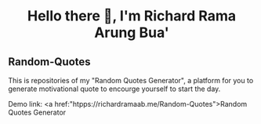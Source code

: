 <h1 align="center">Hello there 👋, I'm Richard Rama Arung Bua'</h1>

## Random-Quotes
This is repositories of my "Random Quotes Generator", a platform for you to generate motivational quote to encourge yourself to start the day.

Demo link: <a href:"htpps://richardramaab.me/Random-Quotes">Random Quotes Generator</a>
